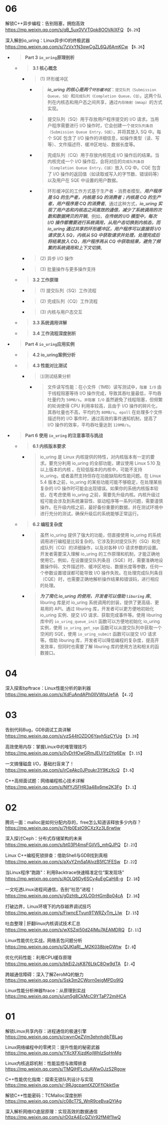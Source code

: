 
# 06

解锁C++异步编程：告别阻塞，拥抱高效 https://mp.weixin.qq.com/s/qB_5ux0VVTGpk8OOVAIXFQ  【`6.29`】

深入解剖io_uring：Linux异步IO的终极武器 https://mp.weixin.qq.com/s/7zVxYN3qwCgZL6QJ6AmKCw  【`6.26`】
- > **Part 3 `io_uring`原理剖析**
  * > **3.1 核心概念**
    + > (1) 环形缓冲区
      - > ***io_uring 的核心是两个`环形缓冲区`***：`提交队列（Submission Queue，SQ）`和`完成队列（Completion Queue，CQ）`。这两个队列在内核态和用户态之间共享，通过`内存映射（mmap）`的方式实现。
      - > 提交队列（SQ）用于存放用户程序提交的 I/O 请求。当用户程序需要进行 I/O 操作时，它会创建一个`提交队列条目（Submission Queue Entry，SQE）`，并将其放入 SQ 中。每个 SQE 包含了 I/O 操作的详细信息，如操作类型（读、写等）、文件描述符、缓冲区地址、数据长度等。
      - > 完成队列（CQ）用于存放内核完成 I/O 操作后的结果。当内核完成一个 I/O 操作后，会将对应的`完成队列条目（Completion Queue Entry，CQE）`放入 CQ 中。CQE 包含了 I/O 操作的返回值（如读取或写入的字节数、错误码等）以及用户在 SQE 中设置的用户数据。
      - > 环形缓冲区的工作方式基于生产者 - 消费者模型。***用户程序是 SQ 的生产者，内核是 SQ 的消费者；内核是 CQ 的生产者，用户程序是 CQ 的消费者***。通过这种方式，***io_uring 实现了用户态和内核态之间高效的通信，减少了系统调用的次数和数据拷贝的开销***。例如，***在传统的 I/O 模型中，每次 I/O 操作都需要进行系统调用，从用户态切换到内核态，而 io_uring 通过共享的环形缓冲区，用户程序可以直接将 I/O 请求放入 SQ，内核从 SQ 中获取请求并处理，处理完成后将结果放入 CQ，用户程序再从 CQ 中获取结果，避免了频繁的系统调用和上下文切换***。
    + > (2) 异步 I/O 操作
    + > (3) 批量操作与更多操作支持
  * > **3.2 工作原理**
    + > (1) 提交队列（SQ）工作流程
    + > (2) 完成队列（CQ）工作流程
    + > (3) 内核与用户态交互
  * > **3.3 系统调用详解**
  * > **3.4 工作流程深度剖析**
- > **Part 4 `io_uring`应用实例**
  * > **4.2 io_uring案例分析**
  * > **4.3 性能对比测试**
    + > ⑶测试结果分析
      - > 文件读写性能：在小文件（1MB）读写测试中，`阻塞 I/O` 由于线程阻塞等待 I/O 操作完成，导致其吞吐量最低，平均吞吐量约为 `50MB/s`。`非阻塞 I/O` 虽然避免了线程阻塞，但频繁的轮询使得 CPU 利用率较高，且由于 I/O 操作的碎片化，其吞吐量也不高，平均约为 `80MB/s`。`epoll` 在处理多个文件描述符的 I/O 事件时，通过高效的事件通知机制，提高了 I/O 操作的效率，平均吞吐量达到 `120MB/s`。
- > **Part 6 使用 `io_uring` 的注意事项与挑战**
  * > **6.1 内核版本要求**
    + > io_uring 是 Linux 内核提供的特性，对内核版本有一定的要求。要充分利用 io_uring 的全部功能，建议使用 Linux 5.10 及以上版本的内核 。在较低版本的内核中，可能不支持 io_uring，或者虽然支持但存在功能缺陷和性能问题。在 Linux 5.4 版本之前，io_uring 的某些功能可能不够稳定，在处理某些复杂的 I/O 操作时可能会出现错误。如果你的系统内核版本较低，在考虑使用 io_uring 之前，需要先升级内核。内核升级过程可能会涉及到系统兼容性、驱动程序等一系列问题，需要谨慎操作。在升级内核之前，最好备份重要的数据，并在测试环境中进行充分的测试，确保升级后的系统能够正常运行。
  * > **6.2 编程复杂度**
    + > 虽然 io_uring 提供了强大的功能，但直接使用 io_uring 的系统调用进行编程是比较复杂的。它涉及到对提交队列（SQ）和完成队列（CQ）的详细操作，以及对各种 I/O 请求参数的设置。开发者需要深入理解 io_uring 的工作原理和机制，才能正确地使用它。例如，在设置提交队列条目（SQE）时，需要准确地设置操作码、文件描述符、缓冲区地址、数据长度等参数，任何一个参数设置错误都可能导致 I/O 操作失败。在处理完成队列条目（CQE）时，也需要正确地解析操作结果和错误码，进行相应的处理。
    * > ***为了简化 io_uring 的使用，开发者可以借助 `liburing` 库***。liburing 库是对 io_uring 系统调用的封装，提供了更高级、更易用的 API。通过 liburing 库，开发者可以更方便地初始化 io_uring 实例、提交 I/O 请求、获取完成事件等。使用 liburing 库中的 `io_uring_queue_init` 函数可以方便地初始化 io_uring 实例，使用 `io_uring_get_sqe` 函数可以从提交队列中获取一个空闲的 SQE，使用 `io_uring_submit` 函数可以提交 I/O 请求等。借助 liburing 库，开发者可以降低编程的复杂度，提高开发效率，但同时也需要了解 liburing 库的使用方法和相关的函数接口。

# 04

深入探索bpftrace：Linux性能分析的新利器 https://mp.weixin.qq.com/s/XdFuAndAPh0IIVWtsUefjA  【`4.2`】

# 03

告别代码Bug，GDB调试工具详解 https://mp.weixin.qq.com/s/yzS44tOZDO6Yayh5jzCYUg  【`3.28`】

高效使用内存：掌握Linux中的堆管理技巧 https://mp.weixin.qq.com/s/0yDrHOwGRmJEUjYz0Yq6Ew  【`3.15`】

一文搞懂磁盘 I/O，基础扫盲来了！ https://mp.weixin.qq.com/s/irCeAkc0JPoukr3Y9KzXcQ  【`3.6`】

C++高频面试题：网络编程核心技术详解 https://mp.weixin.qq.com/s/NlfYJ5FHR3a48x6me2K3Fg  【`3.1`】

# 02

腾讯一面：malloc是如何分配内存的，free怎么知道该释放多少内存？ https://mp.weixin.qq.com/s/7Hb0EstO9CXzXz3L6rwtiw

深入探讨Ceph：分布式存储架构的未来 https://mp.weixin.qq.com/s/bt03PI4msFGjIV5_mhQJPQ  【`2.23`】

Linux C++编程死锁排查：借助Shell与GDB找到真相 https://mp.weixin.qq.com/s/aXvY2m5a1AIvzB5fC1FESw  【`2.22`】

当Linux程序“跑路”：利用Backtrace快速精准定位“案发现场” https://mp.weixin.qq.com/s/AOLQ6Dy6SCy4uEgCaHj8-g  【`2.18`】

一文吃透Linux进程间通信，告别“社恐”进程！ https://mp.weixin.qq.com/s/gDzhtb_zXLO0rHGmBp04cA  【`2.16`】

打破边界，Linux环境下的内存越界调试技巧 https://mp.weixin.qq.com/s/FiwncETvun9TWRZyTm_Llw  【`2.15`】

吐血整理 | 肝翻linux内核调试技术汇总 https://mp.weixin.qq.com/s/wXSZqi50d24lMu7AEAMDRQ  【`2.11`】

Linux性能优化实战，网络丢包问题分析 https://mp.weixin.qq.com/s/QUKlaRI__M2K038bjeGWtw  【`2.8`】

优化代码性能：利用CPU缓存原理 https://mp.weixin.qq.com/s/bkEi2JsK876LtkC8Ow9dTA  【`2.4`】

跨越通信障碍：深入了解ZeroMQ的魅力 https://mp.weixin.qq.com/s/Ssk3m2CWorn0ejgMPDo9lQ

Linux性能分析神器ftrace：从原理到实战 https://mp.weixin.qq.com/s/um5g8CkMcC9YTaP72miHCA

# 01

解锁Linux共享内存：进程通信的极速引擎 https://mp.weixin.qq.com/s/cwvnOeZVm3ehnhdjbTBLag

Linux网络编程中的零拷贝：提升性能的秘密武器 https://mp.weixin.qq.com/s/YXcXFXjzdKojWhIzSqHnMg

Linux内核追踪机制：性能监控与故障排查 https://mp.weixin.qq.com/s/TMQjHFLctuAWwOJzS2Rgow

C++性能优化指南：探索无锁队列设计与实现 https://mp.weixin.qq.com/s/-9RJgcpamtXZOFflOkkt5w

解锁C++性能密码：TCMalloc深度剖析 https://mp.weixin.qq.com/s/c08cT7S_WnR9ceBvaQYlAg

深入解析网络IO底层原理：实现高效的数据通信 https://mp.weixin.qq.com/s/rD0zA4EcQZVr92fM4f1IwQ
